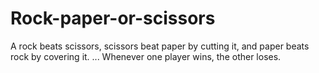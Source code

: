 # Rock-paper-or-scissors
A rock beats scissors, scissors beat paper by cutting it, and paper beats rock by covering it. ... Whenever one player wins, the other loses.

